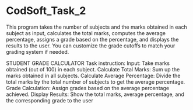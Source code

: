 # CodSoft_Task_2
This program takes the number of subjects and the marks obtained in each subject as input, calculates the total marks, computes the average percentage, assigns a grade based on the percentage, and displays the results to the user. You can customize the grade cutoffs to match your grading system if needed.


STUDENT GRADE CALCULATOR
Task instruction:
Input: Take marks obtained (out of 100) in each subject.
Calculate Total Marks: Sum up the marks obtained in all subjects.
Calculate Average Percentage: Divide the total marks by the total number of subjects to get the
average percentage.
Grade Calculation: Assign grades based on the average percentage achieved.
Display Results: Show the total marks, average percentage, and the corresponding grade to the user
